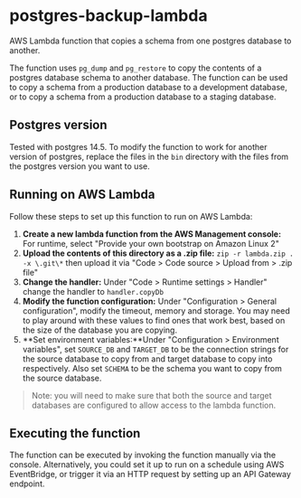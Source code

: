 # postgres-backup-lambda
AWS Lambda function that copies a schema from one postgres database to another.

The function uses `pg_dump` and `pg_restore` to copy the contents of a postgres database schema to another database. The function can be used to copy a schema from a production database to a development database, or to copy a schema from a production database to a staging database. 

## Postgres version
Tested with postgres 14.5. To modify the function to work for another version of postgres, replace the files in the `bin` directory with the files from the postgres version you want to use.

## Running on AWS Lambda
Follow these steps to set up this function to run on AWS Lambda:
1. **Create a new lambda function from the AWS Management console:** For runtime, select "Provide your own bootstrap on Amazon Linux 2"
2. **Upload the contents of this directory as a .zip file:** `zip -r lambda.zip . -x \.git\*` then upload it via "Code > Code source > Upload from > .zip file" 
3. **Change the handler:** Under "Code > Runtime settings > Handler" change the handler to `handler.copyDb`
4. **Modify the function configuration:** Under "Configuration > General configuration", modify the timeout, memory and storage. You may need to play around with these values to find ones that work best, based on the size of the database you are copying.
5. **Set environment variables:**Under "Configuration > Environment variables", set `SOURCE_DB` and `TARGET_DB` to be the connection strings for the source database to copy from and target database to copy into respectively. Also set `SCHEMA` to be the schema you want to copy from the source database.

> Note: you will need to make sure that both the source and target databases are configured to allow access to the lambda function.

## Executing the function
The function can be executed by invoking the function manually via the console. Alternatively, you could set it up to run on a schedule using AWS EventBridge, or trigger it via an HTTP request by setting up an API Gateway endpoint.
